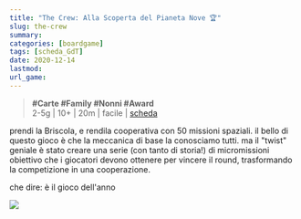 ```yaml
---
title: "The Crew: Alla Scoperta del Pianeta Nove 🏆"
slug: the-crew
summary: 
categories: [boardgame]
tags: [scheda_GdT]
date: 2020-12-14
lastmod: 
url_game: 
---
```

> **#Carte #Family #Nonni #Award**  
> 2-5g | 10+ | 20m | facile | [scheda](https://www.boardgamegeek.com/boardgame/284083/crew-quest-planet-nine)   

prendi la Briscola, e rendila cooperativa con 50 missioni spaziali.
il bello di questo gioco è che la meccanica di base la conosciamo tutti.
ma il "twist" geniale è stato creare una serie (con tanto di storia!) di micromissioni obiettivo che i giocatori devono ottenere per vincere il round, trasformando la competizione in una cooperazione.

che dire: è il gioco dell'anno

![](img/thecrew.jpg)

